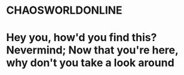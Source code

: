 # CHAOSWORLDONLINE
# Hey you, how'd you find this? Nevermind; Now that you're here, why don't you take a look around